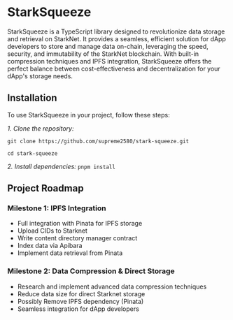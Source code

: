 # StarkSqueeze

StarkSqueeze is a TypeScript library designed to revolutionize data storage and retrieval on StarkNet. It provides a seamless, efficient solution for dApp developers to store and manage data on-chain, leveraging the speed, security, and immutability of the StarkNet blockchain. With built-in compression techniques and IPFS integration, StarkSqueeze offers the perfect balance between cost-effectiveness and decentralization for your dApp's storage needs.

## Installation

To use StarkSqueeze in your project, follow these steps:

*1. Clone the repository:*

`git clone https://github.com/supreme2580/stark-squeeze.git`

`cd stark-squeeze`

*2. Install dependencies:*
`pnpm install`

## Project Roadmap

### Milestone 1: IPFS Integration

- Full integration with Pinata for IPFS storage
- Upload CIDs to Starknet
- Write content directory manager contract
- Index data via Apibara
- Implement data retrieval from Pinata

### Milestone 2: Data Compression & Direct Storage

- Research and implement advanced data compression techniques
- Reduce data size for direct Starknet storage
- Possibly Remove IPFS dependency (Pinata)
- Seamless integration for dApp developers
